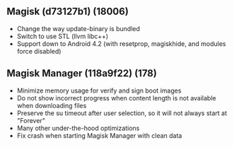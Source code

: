 ## Magisk (d73127b1) (18006)
- Change the way update-binary is bundled
- Switch to use STL (llvm libc++)
- Support down to Android 4.2 (with resetprop, magiskhide, and modules force disabled)

## Magisk Manager (118a9f22) (178)
- Minimize memory usage for verify and sign boot images
- Do not show incorrect progress when content length is not available when downloading files
- Preserve the su timeout after user selection, so it will not always start at "Forever"
- Many other under-the-hood optimizations
- Fix crash when starting Magisk Manager with clean data
